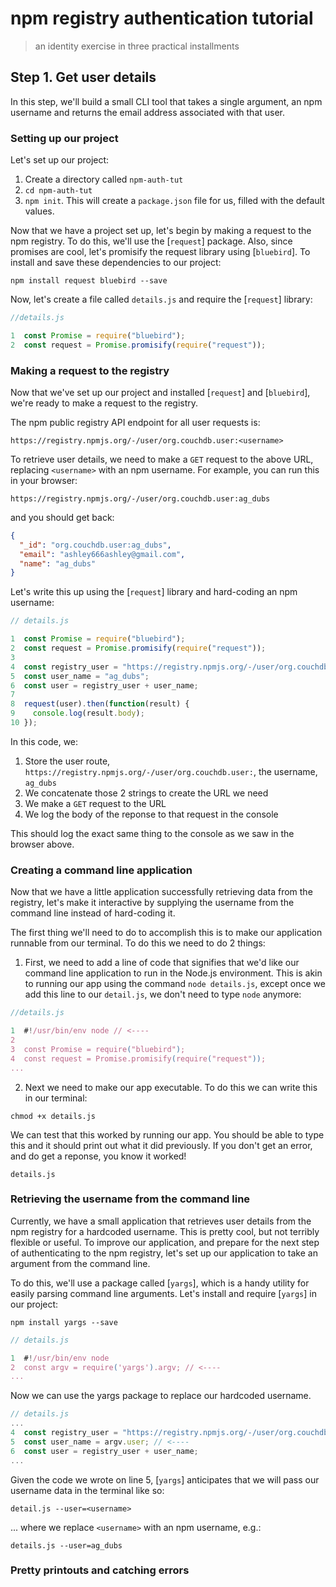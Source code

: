 # npm registry authentication tutorial
> an identity exercise in three practical installments

## Step 1. Get user details

In this step, we'll build a small CLI tool that takes a single argument, an npm
username and returns the email address associated with that user. 

### Setting up our project

Let's set up our project:

1. Create a directory called `npm-auth-tut`
2. `cd npm-auth-tut`
3. `npm init`. This will create a `package.json` file for us, filled with the
  default values.

Now that we have a project set up, let's begin by making a request to the npm registry.
To do this, we'll use the [`request`] package. Also, since promises are cool, let's 
promisify the request library using [`bluebird`]. To install and save these dependencies
to our project:

```
npm install request bluebird --save
```

Now, let's create a file called `details.js` and require the [`request`] library:

```js
//details.js

1  const Promise = require("bluebird");
2  const request = Promise.promisify(require("request"));
```

### Making a request to the registry

Now that we've set up our project and installed [`request`] and [`bluebird`], we're
ready to make a request to the registry.

The npm public registry API endpoint for all user requests is:

```
https://registry.npmjs.org/-/user/org.couchdb.user:<username>
```

To retrieve user details, we need to make a `GET` request to the above URL, 
replacing `<username>` with an npm username. For example, you can run this in your
browser:

```
https://registry.npmjs.org/-/user/org.couchdb.user:ag_dubs
```

and you should get back:

```json
{
  "_id": "org.couchdb.user:ag_dubs",
  "email": "ashley666ashley@gmail.com",
  "name": "ag_dubs"
}
```

Let's write this up using the [`request`] library and hard-coding an npm username:

```js
// details.js

1  const Promise = require("bluebird");
2  const request = Promise.promisify(require("request"));
3
4  const registry_user = "https://registry.npmjs.org/-/user/org.couchdb.user:";
5  const user_name = "ag_dubs";
6  const user = registry_user + user_name;
7
8  request(user).then(function(result) {
9    console.log(result.body);
10 });
```

In this code, we:

1. Store the user route, `https://registry.npmjs.org/-/user/org.couchdb.user:`,
  the username, `ag_dubs`
2. We concatenate those 2 strings to create the URL we need
3. We make a `GET` request to the URL
4. We log the body of the reponse to that request in the console

This should log the exact same thing to the console as we saw in the browser above.

### Creating a command line application

Now that we have a little application successfully retrieving data from the registry,
let's make it interactive by supplying the username from the command line instead of
hard-coding it.

The first thing we'll need to do to accomplish this is to make our application runnable
from our terminal. To do this we need to do 2 things:

1. First, we need to add a line of code that signifies that we'd like our command line
  application to run in the Node.js environment. This is akin to running our app using
  the command `node details.js`, except once we add this line to our `detail.js`, we 
  don't need to type `node` anymore:

  ```js
  //details.js

  1  #!/usr/bin/env node // <---- 
  2  
  3  const Promise = require("bluebird");
  4  const request = Promise.promisify(require("request"));  
  ...
  ```

2. Next we need to make our app executable. To do this we can write this in our 
  terminal:

  ```
  chmod +x details.js
  ```

We can test that this worked by running our app. You should be able to type this and it
should print out what it did previously. If you don't get an error, and do get a 
reponse, you know it worked!

```
details.js
```

### Retrieving the username from the command line

Currently, we have a small application that retrieves user details from the npm registry for
a hardcoded username. This is pretty cool, but not terribly flexible or useful. To improve our
application, and prepare for the next step of authenticating to the npm registry, let's set up
our application to take an argument from the command line.

To do this, we'll use a package called [`yargs`], which is a handy utility for easily parsing command
line arguments. Let's install and require [`yargs`] in our project:

```
npm install yargs --save
```

```js
// details.js

1  #!/usr/bin/env node
2  const argv = require('yargs').argv; // <----
...
```

Now we can use the yargs package to replace our hardcoded username.

```js
// details.js
...
4  const registry_user = "https://registry.npmjs.org/-/user/org.couchdb.user:";
5  const user_name = argv.user; // <----
6  const user = registry_user + user_name;
...
```

Given the code we wrote on line 5, [`yargs`] anticipates that we will pass our username data in
the terminal like so:

```
detail.js --user=<username>
```

... where we replace `<username>` with an npm username, e.g.:

```
details.js --user=ag_dubs
```

### Pretty printouts and catching errors
